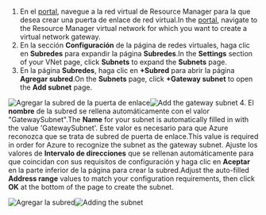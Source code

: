 1. <span data-ttu-id="fc1a1-101">En el [portal](http://portal.azure.com), navegue a la red virtual de Resource Manager para la que desea crear una puerta de enlace de red virtual.</span><span class="sxs-lookup"><span data-stu-id="fc1a1-101">In the [portal](http://portal.azure.com), navigate to the Resource Manager virtual network for which you want to create a virtual network gateway.</span></span>
2. <span data-ttu-id="fc1a1-102">En la sección **Configuración** de la página de redes virtuales, haga clic en **Subredes** para expandir la página **Subredes**.</span><span class="sxs-lookup"><span data-stu-id="fc1a1-102">In the **Settings** section of your VNet page, click **Subnets** to expand the **Subnets** page.</span></span>
3. <span data-ttu-id="fc1a1-103">En la página **Subredes**, haga clic en **+Subred** para abrir la página **Agregar subred**.</span><span class="sxs-lookup"><span data-stu-id="fc1a1-103">On the **Subnets** page, click **+Gateway subnet** to open the **Add subnet** page.</span></span> 

  <span data-ttu-id="fc1a1-104">![Agregar la subred de la puerta de enlace](./media/vpn-gateway-add-gwsubnet-p2s-rm-portal-include/addgwsubnet.png "Agregar la subred de la puerta de enlace")</span><span class="sxs-lookup"><span data-stu-id="fc1a1-104">![Add the gateway subnet](./media/vpn-gateway-add-gwsubnet-p2s-rm-portal-include/addgwsubnet.png "Add the gateway subnet")</span></span>
4. <span data-ttu-id="fc1a1-105">El **nombre** de la subred se rellena automáticamente con el valor "GatewaySubnet".</span><span class="sxs-lookup"><span data-stu-id="fc1a1-105">The **Name** for your subnet is automatically filled in with the value 'GatewaySubnet'.</span></span> <span data-ttu-id="fc1a1-106">Este valor es necesario para que Azure reconozca que se trata de subred de puerta de enlace.</span><span class="sxs-lookup"><span data-stu-id="fc1a1-106">This value is required in order for Azure to recognize the subnet as the gateway subnet.</span></span> <span data-ttu-id="fc1a1-107">Ajuste los valores de **Intervalo de direcciones** que se rellenan automáticamente para que coincidan con sus requisitos de configuración y haga clic en **Aceptar** en la parte inferior de la página para crear la subred.</span><span class="sxs-lookup"><span data-stu-id="fc1a1-107">Adjust the auto-filled **Address range** values to match your configuration requirements, then click **OK** at the bottom of the page to create the subnet.</span></span>

  <span data-ttu-id="fc1a1-108">![Agregar la subred](./media/vpn-gateway-add-gwsubnet-p2s-rm-portal-include/p2sgwsub.png "Agregar la subred")</span><span class="sxs-lookup"><span data-stu-id="fc1a1-108">![Adding the subnet](./media/vpn-gateway-add-gwsubnet-p2s-rm-portal-include/p2sgwsub.png "Adding the subnet")</span></span>